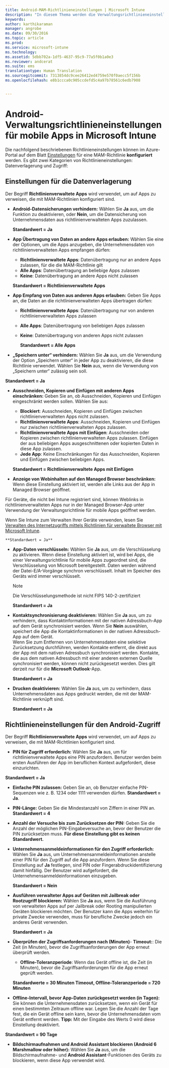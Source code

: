 ```yaml
---
title: Android-MAM-Richtlinieneinstellungen | Microsoft Intune
description: "In diesem Thema werden die Verwaltungsrichtlinieneinstellungen für mobile Apps auf Android-Geräten beschrieben."
keywords: 
author: karthikaraman
manager: angrobe
ms.date: 09/30/2016
ms.topic: article
ms.prod: 
ms.service: microsoft-intune
ms.technology: 
ms.assetid: 5dbb702a-1df5-4637-95c9-77a5f0b1a0e3
ms.reviewer: andcerat
ms.suite: ems
translationtype: Human Translation
ms.sourcegitcommit: 7313854dc9cee26412ed4759e570f0aecc5f156b
ms.openlocfilehash: e8b1ccca0c905ccdefd5c4a97b78561c6edb7908


---
```


# Android-Verwaltungsrichtlinieneinstellungen für mobile Apps in Microsoft Intune
Die nachfolgend beschriebenen Richtlinieneinstellungen können im Azure-Portal auf dem Blatt [Einstellungen](create-and-deploy-mobile-app-management-policies-with-microsoft-intune.md) für eine MAM-Richtlinie **konfiguriert** werden.
Es gibt zwei Kategorien von Richtlinieneinstellungen: Datenverlagerung und Zugriff:

##  Einstellungen für die Datenverlagerung
Der Begriff **Richtlinienverwaltete Apps** wird verwendet, um auf Apps zu verweisen, die mit MAM-Richtlinien konfiguriert sind.
- **Android-Datensicherungen verhindern:** Wählen Sie **Ja** aus, um die Funktion zu deaktivieren, oder **Nein**, um die Datensicherung von Unternehmensdaten aus richtlinienverwalteten Apps zuzulassen.

  **Standardwert = Ja**
- **App Übertragung von Daten an andere Apps erlauben:** Wählen Sie eine der Optionen, um die Apps anzugeben, die Unternehmensdaten von richtlinienverwalteten Apps empfangen dürfen:
  -   **Richtlinienverwaltete Apps**: Datenübertragung nur an andere Apps zulassen, für die die MAM-Richtlinie gilt
  -   **Alle Apps**: Datenübertragung an beliebige Apps zulassen
  -   **Keine**: Datenübertragung an andere Apps nicht zulassen

  **Standardwert = Richtlinienverwaltete Apps**
- **App Empfang von Daten aus anderen Apps erlauben:** Geben Sie Apps an, die Daten an die richtlinienverwalteten Apps übertragen dürfen:
  -   **Richtlinienverwaltete Apps**: Datenübertragung nur von anderen richtlinienverwalteten Apps zulassen
  -   **Alle Apps**: Datenübertragung von beliebigen Apps zulassen
  -   **Keine**: Datenübertragung von anderen Apps nicht zulassen

      **Standardwert = Alle Apps**

-   **„Speichern unter“ verhindern:** Wählen Sie **Ja** aus, um die Verwendung der Option „Speichern unter“ in jeder App zu deaktivieren, die diese Richtlinie verwendet. Wählen Sie **Nein** aus, wenn die Verwendung von „Speichern unter“ zulässig sein soll.

  **Standardwert = Ja**
- **Ausschneiden, Kopieren und Einfügen mit anderen Apps einschränken:** Geben Sie an, ob Ausschneiden, Kopieren und Einfügen eingeschränkt werden sollen. Wählen Sie aus:
  -   **Blockiert**: Ausschneiden, Kopieren und Einfügen zwischen richtlinienverwalteten Apps nicht zulassen.
  -   **Richtlinienverwaltete Apps**: Ausschneiden, Kopieren und Einfügen nur zwischen richtlinienverwalteten Apps zulassen.
  -   **Richtlinienverwaltete Apps mit Einfügen**: Ausschneiden oder Kopieren zwischen richtlinienverwalteten Apps zulassen. Einfügen der aus beliebigen Apps ausgeschnittenen oder kopierten Daten in diese App zulassen.
  -   **Jede App**: Keine Einschränkungen für das Ausschneiden, Kopieren und Einfügen zwischen beliebigen Apps.

    **Standardwert = Richtlinienverwaltete Apps mit Einfügen**
-   **Anzeige von Webinhalten auf den Managed Browser beschränken:** Wenn diese Einstellung aktiviert ist, werden alle Links aus der App in Managed Browser geöffnet.

  Für Geräte, die nicht bei Intune registriert sind, können Weblinks in richtlinienverwalteten Apps nur in der Managed Browser-App unter Verwendung der Verwaltungsrichtlinie für mobile Apps geöffnet werden.

  Wenn Sie Intune zum Verwalten Ihrer Geräte verwenden, lesen Sie [Verwalten des Internetzugriffs mittels Richtlinien für verwaltete Browser mit Microsoft Intune](manage-internet-access-using-managed-browser-policies.md).

    **Standardwert = Ja**
- **App-Daten verschlüsseln:** Wählen Sie **Ja** aus, um die Verschlüsselung zu aktivieren. Wenn diese Einstellung aktiviert ist, wird bei Apps, die einer Verwaltungsrichtlinie für mobile Apps zugeordnet sind, die Verschlüsselung von Microsoft bereitgestellt. Daten werden während der Datei-E/A-Vorgänge synchron verschlüsselt. Inhalt im Speicher des Geräts wird immer verschlüsselt.
  >[!NOTE]
  >Die Verschlüsselungsmethode ist nicht FIPS 140-2-zertifiziert

  **Standardwert = Ja**

- **Kontaktsynchronisierung deaktivieren:** Wählen Sie **Ja** aus, um zu verhindern, dass Kontaktinformationen mit der nativen Adressbuch-App auf dem Gerät synchronisiert werden. Wenn Sie **Nein** auswählen, speichert die App die Kontaktinformationen in der nativen Adressbuch-App auf dem Gerät.<br/>Wenn Sie zum Entfernen von Unternehmensdaten eine selektive Zurücksetzung durchführen, werden Kontakte entfernt, die direkt aus der App mit dem nativen Adressbuch synchronisiert werden. Kontakte, die aus dem nativen Adressbuch mit einer anderen externen Quelle synchronisiert werden, können nicht zurückgesetzt werden. Dies gilt derzeit nur für die **Microsoft Outlook**-App.

  **Standardwert = Ja**
- **Drucken deaktivieren:** Wählen Sie **Ja** aus, um zu verhindern, dass Unternehmensdaten aus Apps gedruckt werden, die mit der MAM-Richtlinie verknüpft sind.

  **Standardwert = Ja**

##  Richtlinieneinstellungen für den Android-Zugriff
Der Begriff **Richtlinienverwaltete Apps** wird verwendet, um auf Apps zu verweisen, die mit MAM-Richtlinien konfiguriert sind.

- **PIN für Zugriff erforderlich:** Wählen Sie **Ja** aus, um für richtlinienverwaltete Apps eine PIN anzufordern. Benutzer werden beim ersten Ausführen der App im beruflichen Kontext aufgefordert, diese einzurichten.

 **Standardwert = Ja**

 -  **Einfache PIN zulassen:** Geben Sie an, ob Benutzer einfache PIN-Sequenzen wie z. B. 1234 oder 1111 verwenden dürfen. **Standardwert = Ja**.
 - **PIN-Länge:** Geben Sie die Mindestanzahl von Ziffern in einer PIN an. **Standardwert = 4**
 - **Anzahl der Versuche bis zum Zurücksetzen der PIN:** Geben Sie die Anzahl der möglichen PIN-Eingabeversuche an, bevor der Benutzer die PIN zurücksetzen muss. **Für diese Einstellung gibt es keinen Standardwert.**
- **Unternehmensanmeldeinformationen für den Zugriff erforderlich:** Wählen Sie **Ja** aus, um Unternehmensanmeldeinformationen anstelle einer PIN für den Zugriff auf die App anzufordern.  Wenn Sie diese Einstellung auf **Ja** festlegen, sind PIN oder Fingerabdruckidentifizierung damit hinfällig.  Der Benutzer wird aufgefordert, die Unternehmensanmeldeinformationen einzugeben.

  **Standardwert = Nein**
- **Ausführen verwalteter Apps auf Geräten mit Jailbreak oder Rootzugriff blockieren:** Wählen Sie **Ja** aus, wenn Sie die Ausführung von verwalteten Apps auf per Jailbreak oder Rooting manipulierten Geräten blockieren möchten. Der Benutzer kann die Apps weiterhin für private Zwecke verwenden, muss für berufliche Zwecke jedoch ein anderes Gerät verwenden.

  **Standardwert = Ja**
- **Überprüfen der Zugriffsanforderungen nach (Minuten)**-   **Timeout:**: Die Zeit (in Minuten), bevor die Zugriffsanforderungen der App erneut überprüft werden.
  -   **Offline-Toleranzperiode**: Wenn das Gerät offline ist, die Zeit (in Minuten), bevor die Zugriffsanforderungen für die App erneut geprüft werden.

    **Standardwerte = 30 Minuten Timeout, Offline-Toleranzperiode = 720 Minuten**

-   **Offline-Intervall, bevor App-Daten zurückgesetzt werden (in Tagen):** Sie können die Unternehmensdaten zurücksetzen, wenn ein Gerät für einen bestimmten Zeitraum offline war.  Legen Sie die Anzahl der Tage fest, die ein Gerät offline sein kann, bevor die Unternehmensdaten vom Gerät entfernt werden. **Tipp:** Mit der Eingabe des Werts 0 wird diese Einstellung deaktiviert.

  **Standardwert = 90 Tage**
- **Bildschirmaufnahmen und Android Assistant blockieren (Android 6 Marshmallow oder höher):** Wählen Sie **Ja** aus, um die Bildschirmaufnahme- und **Android Assistant**-Funktionen des Geräts zu blockieren, wenn diese App verwendet wird.



<!--HONumber=Oct16_HO2-->


